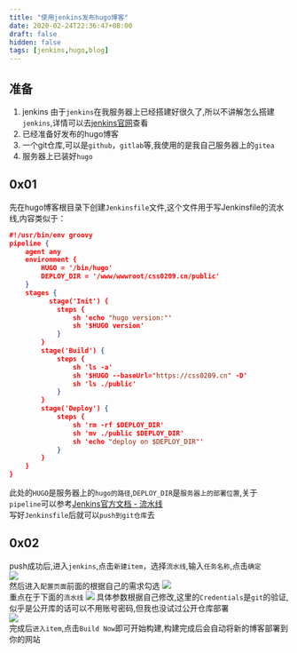 ```yaml
---
title: "使用jenkins发布hugo博客"
date: 2020-02-24T22:36:47+08:00
draft: false
hidden: false
tags: [jenkins,hugo,blog]
---
```


## 准备
1. jenkins 由于`jenkins`在我服务器上已经搭建好很久了,所以不讲解怎么搭建`jenkins`,详情可以去[jenkins官网](https://jenkins.io/zh/)查看  
2. 已经准备好发布的hugo博客
3. 一个git仓库,可以是`github`，`gitlab`等,我使用的是我自己服务器上的`gitea`
4. 服务器上已装好`hugo`
## 0x01
先在hugo博客根目录下创建`Jenkinsfile`文件,这个文件用于写Jenkinsfile的流水线,内容类似于：  
```json
#!/usr/bin/env groovy
pipeline {
    agent any
    environment {
        HUGO = '/bin/hugo'
        DEPLOY_DIR = '/www/wwwroot/css0209.cn/public'
    }
    stages {
          stage('Init') {
            steps {
                sh 'echo "hugo version:"'
                sh '$HUGO version'
            }
        }
        stage('Build') {
            steps {
                sh 'ls -a'
                sh '$HUGO --baseUrl="https://css0209.cn" -D'
                sh 'ls ./public'
            }
        }
        stage('Deploy') {
            steps {
                sh 'rm -rf $DEPLOY_DIR'
                sh 'mv ./public $DEPLOY_DIR'
                sh 'echo "deploy on $DEPLOY_DIR"'
            }
        }
    }
}
```
此处的`HUGO`是服务器上的`hugo的路径`,`DEPLOY_DIR`是`服务器上的部署位置`,关于`pipeline`可以参考[Jenkins官方文档 - 流水线](https://jenkins.io/zh/doc/book/pipeline/)  
写好`Jenkinsfile`后就可以`push到git仓库`去
## 0x02
push成功后,进入`jenkins`,点击`新建item`，选择`流水线`,输入`任务名称`,点击`确定`  
![](https://img.css0209.cn/hugo_jenkins/hugo_jenkins.png)  
然后进入`配置页面`前面的根据自己的需求勾选
![](https://img.css0209.cn/hugo_jenkins/hugo_jenkins02.png)  
重点在于下面的`流水线`
![](https://img.css0209.cn/hugo_jenkins/hugo_jenkins03.png)
具体参数根据自己修改,这里的`Credentials`是`git`的验证,似乎是公开库的话可以不用账号密码,但我也没试过公开仓库部署  
![](https://img.css0209.cn/hugo_jenkins/hugo_jenkins04.png)  
完成后`进入item`,点击`Build Now`即可开始构建,构建完成后会自动将新的博客部署到你的网站